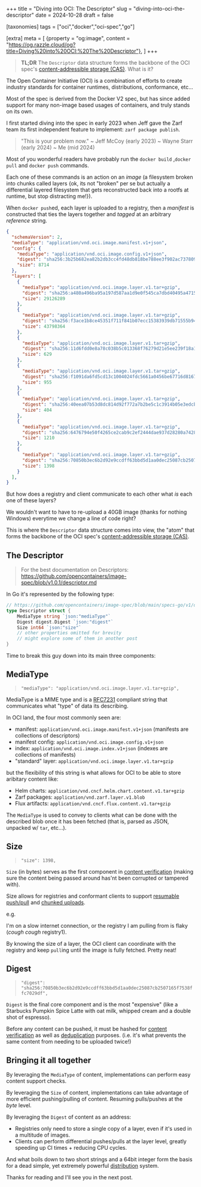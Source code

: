 +++
title = "Diving into OCI: The Descriptor"
slug = "diving-into-oci-the-descriptor"
date = 2024-10-28
draft = false

[taxonomies]
tags = ["oci","docker","oci-spec","go"]

[extra]
meta = [
    {property = "og:image", content = "https://og.razzle.cloud/og?title=Diving%20into%20OCI:%20The%20Descriptor"},
]
+++

> **TL;DR** The `Descriptor` data structure forms the backbone of the OCI spec's [content-addressible storage (CAS)](https://en.wikipedia.org/wiki/Content-addressable_storage). What is it?

<!-- more -->

The Open Container Initiative (OCI) is a combination of efforts to create industry standards for container runtimes, distributions, conformance, etc...

Most of the spec is derived from the Docker V2 spec, but has since added support for many non-image based usages of containers, and truly stands on its own.

I first started diving into the spec in early 2023 when Jeff gave the Zarf team its first independent feature to implement: `zarf package publish`.

> "This is your problem now."
>  ~ Jeff McCoy (early 2023)
>  ~ Wayne Starr (early 2024)
>  ~ Me (mid 2024)

Most of you wonderful readers have probably run the `docker build` ,`docker pull` and `docker push` commands.

Each one of these commands is an action on an _image_ (a filesystem broken into chunks called layers {ok, its not "broken" per se but actually a differential layered filesystem that gets reconstructed back into a rootfs at runtime, but stop distracting me!}).

When `docker push`ed, each layer is uploaded to a registry, then a _manifest_ is constructed that ties the layers together and _tagged_ at an arbitrary _reference_ string.

```json
{
  "schemaVersion": 2,
  "mediaType": "application/vnd.oci.image.manifest.v1+json",
  "config": {
    "mediaType": "application/vnd.oci.image.config.v1+json",
    "digest": "sha256:3b25b682ea82b2db3cc4fd48db818be788ee3f902ac7378090cf2624ec2442df",
    "size": 8714
  },
  "layers": [
    {
      "mediaType": "application/vnd.oci.image.layer.v1.tar+gzip",
      "digest": "sha256:a480a496ba95a197d587aa1d9e0f545ca7dbd40495a4715342228db62b67c4ba",
      "size": 29126289
    },
    {
      "mediaType": "application/vnd.oci.image.layer.v1.tar+gzip",
      "digest": "sha256:f3ace1b8ce45351f711f841b07ecc15383939db71555b947a9ffef6fb168ab18",
      "size": 43798364
    },
    {
      "mediaType": "application/vnd.oci.image.layer.v1.tar+gzip",
      "digest": "sha256:11d6fdd0e8a78c038b5c013368f76279d21e5ee239f18a1e20a3593414fa1095",
      "size": 629
    },
    {
      "mediaType": "application/vnd.oci.image.layer.v1.tar+gzip",
      "digest": "sha256:f1091da6fd5cd13c1004024fdc5661a0456be67716d81671d8d2e7f81c0dbc2e",
      "size": 955
    },
    {
      "mediaType": "application/vnd.oci.image.layer.v1.tar+gzip",
      "digest": "sha256:40eea07b53d8dc814d92f772a7b2be5c1c3914b05e3edcb5f2489e805885a0a3",
      "size": 404
    },
    {
      "mediaType": "application/vnd.oci.image.layer.v1.tar+gzip",
      "digest": "sha256:6476794e50f4265ce2cab9c2ef2444dae937d28280a742899c8770fbca18bfed",
      "size": 1210
    },
    {
      "mediaType": "application/vnd.oci.image.layer.v1.tar+gzip",
      "digest": "sha256:70850b3ec6b2d92e9ccdff63bbd5d1aa0dec25087cb2507165f7538ffc7029df",
      "size": 1398
    }
  ],
}
```

But how does a registry and client communicate to each other what _is_ each one of these layers?

We wouldn't want to have to re-upload a 40GB image (thanks for nothing Windows) everytime we change a line of code right?

This is where the `Descriptor` data structure comes into view, the "atom" that forms the backbone of the OCI spec's [content-addressible storage (CAS)](https://en.wikipedia.org/wiki/Content-addressable_storage).

## The Descriptor

> For the best documentation on Descriptors: <https://github.com/opencontainers/image-spec/blob/v1.0.1/descriptor.md>

In Go it's represented by the following type:

```go
// https://github.com/opencontainers/image-spec/blob/main/specs-go/v1/descriptor.go#L19-L50
type Descriptor struct {
	MediaType string `json:"mediaType"`
	Digest digest.Digest `json:"digest"`
	Size int64 `json:"size"`
	// other properties omitted for brevity
	// might explore some of them in another post
}
```

Time to break this guy down into its main three components:

## MediaType

> `"mediaType": "application/vnd.oci.image.layer.v1.tar+gzip",`

MediaType is a MIME type and is a [RFC7231](https://www.rfc-editor.org/rfc/rfc7231#section-3.1.1.1) compliant string that communicates what "type" of data its describing.

In OCI land, the four most commonly seen are:

- manifest: `application/vnd.oci.image.manifest.v1+json` (manifests are collections of descriptors)
- manifest config: `application/vnd.oci.image.config.v1+json`
- index: `application/vnd.oci.image.index.v1+json` (indexes are collections of manifests)
- "standard" layer: `application/vnd.oci.image.layer.v1.tar+gzip`

but the flexibility of this string is what allows for OCI to be able to store aribitary content like:

- Helm charts: `application/vnd.cncf.helm.chart.content.v1.tar+gzip`
- Zarf packages: `application/vnd.zarf.layer.v1.blob`
- Flux artifacts: `application/vnd.cncf.flux.content.v1.tar+gzip`

The `MediaType` is used to convey to clients what can be done with the described blob once it has been fetched (that is, parsed as JSON, unpacked w/ `tar`, etc...).

## Size

> `"size": 1398,`

`Size` (in bytes) serves as the first component in [content verification](https://github.com/opencontainers/distribution-spec/blob/main/spec.md#content-verification) (making sure the content being passed around has'nt been corrupted or tampered with).

Size allows for registries and conformant clients to support
[resumable push/pull](https://github.com/opencontainers/distribution-spec/blob/main/spec.md#resumable-push) and
[chunked uploads](https://github.com/opencontainers/distribution-spec/blob/main/spec.md#pushing-a-blob-in-chunks).

e.g.

I'm on a slow internet connection, or the registry I am pulling from is flaky (_cough cough_ registry1).

By knowing the size of a layer, the OCI client can coordinate with the registry and keep `pull`ing until the image is fully fetched. Pretty neat!

## Digest

> `"digest": "sha256:70850b3ec6b2d92e9ccdff63bbd5d1aa0dec25087cb2507165f7538ffc7029df",`

`Digest` is the final core component and is the most "expensive" (like a Starbucks Pumpkin Spice Latte with oat milk, whipped cream and a double shot of espresso).

Before any content can be pushed, it must be hashed for
[content verification](https://github.com/opencontainers/distribution-spec/blob/main/spec.md#content-verification)
as well as [deduplication](https://github.com/opencontainers/distribution-spec/blob/main/spec.md#layer-upload-de-duplication)
purposes. (i.e. it's what prevents the same content from needing to be uploaded twice!)

## Bringing it all together

By leveraging the `MediaType` of content, implementations can perform easy content support checks.

By leveraging the `Size` of content, implementations can take advantage of more efficient pushing/pulling of content. Resuming pulls/pushes at the _byte_ level.

By leveraging the `Digest` of content as an address:

- Registries only need to store a single copy of a layer, even if it's used in a multitude of images.
- Clients can perform differential pushes/pulls at the layer level, greatly speeding up CI times + reducing CPU cycles.

And what boils down to two short strings and a 64bit integer form the basis for a dead simple, yet extremely powerful [distribution](https://github.com/opencontainers/distribution-spec/blob/main/spec.md) system.

Thanks for reading and I'll see you in the next post.
